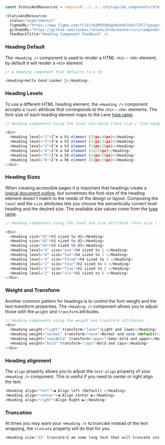 ```js noeditor
const StatusAndResources = require('../../../styleguide_components/StatusAndResources').StatusAndResources;

<StatusAndResources
  status="experimental"
  figmaURL="https://www.figma.com/file/SmIM3VUQUgo8xb4o7UUxflkT/Typography"
  githubURL="https://github.com/looker/relens/blob/master/src/components/Heading/Heading.tsx"
  feedbackTitle="Heading Component Feedback" />
```


### Heading Default
The `<Heading />` component is used to render a HTML `<h1>` - `<h6>` element, by default it will render a `<h3>` element
```js
// A heading component that defaults to a h3

<Heading>Hello Good Looker 👋</Heading>
```

<div class="doc-section-divider"></div>

### Heading Levels

To use a different HTML heading element,  the `<Heading />` component accepts a `level` attribute that corresponds to the `<h1>` - `<h6>` elements. The font-size of each heading element maps to the Lens [type ramp](/#!/Typography)

```js
// Heading components using the level attribute (font-size / line-height)

<div>
  <Heading level="1">I’m a h1 element (25px/40px)</Heading>
  <Heading level="2">I’m a h2 element (22px/32px)</Heading>
  <Heading level="3">I’m a h3 element (18px/28px)</Heading>
  <Heading level="4">I’m a h4 element (16/24px)</Heading>
  <Heading level="5">I’m a h5 element (14px/20px)</Heading>
  <Heading level="6">I’m a h6 element (12px/16px)</Heading>
</div>
```
<div class="doc-section-divider"></div>

### Heading Sizes

When creating accessible pages it is important that headings create a [logical document outline](https://bitsofco.de/using-heading-elements-to-create-a-document-outline/), but sometimes the font-size of the heading element doesn't match to the needs of the design or layout. Composing the `level` and the `size` attributes lets you choose the semantically correct level heading and the desired size. The available size values come from the [type ramp](/#!/Typography).

```js
// Heading components using the level and size attribute (font-size / line-height)

<div>
  <Heading size="d1">h3 sized to d1</Heading>
  <Heading size="d2">h3 sized to d2</Heading>
  <Heading size="d3">h3 sized to d3</Heading>
  <Heading level="4" size="one">h4 sized to 1 </Heading>
  <Heading level="4" size="two">h4 sized to 2 </Heading>
  <Heading level="4" size="three">h4 sized to 3 </Heading>
  <Heading level="2" size="four">h2 sized to 4 </Heading>
  <Heading level="2" size="five">h2 sized to 5 </Heading>
  <Heading level="2" size="six">h2 sized to 6 </Heading>
</div>
```

<div class="doc-section-divider"></div>

### **Weight and Transform**

Another common pattern for headings is to control the font-weight and the text-transform properties. The `<Heading />` component allows you to adjust those with the `weight` and `transform` attributes.

```js
// Heading components using the weight and transform attributes
<div>
  <Heading weight="light" transform="lower">Light and lower</Heading>
  <Heading weight="normal" transform="none">Normal and none (default)</Heading>
  <Heading weight="semiBold" transform="upper">Semi-bold and upper</Heading>
  <Heading weight="bold" transform="caps">Bold and caps</Heading>
</div>
```

<div class="doc-section-divider"></div>

### Heading alignment

The `align` property allows you to adjust the `text-align` property of your `<Heading />` component. This is useful if you need to center or right align the text.

```js
<Heading align="left">◀️ Align left (Default) </Heading>
<Heading align="center">◀️ Align Center ▶️</Heading>
<Heading align="right">Align Right ▶️</Heading>
```

<div class="doc-section-divider"></div>

### Truncation

At times you may want your `<Heading />` to truncate instead of the text wrapping, the `truncate` property will do that for you.

```js
<Heading size="d3" truncate>I am some long text that will truncate instead of wrapping</Heading>
```
